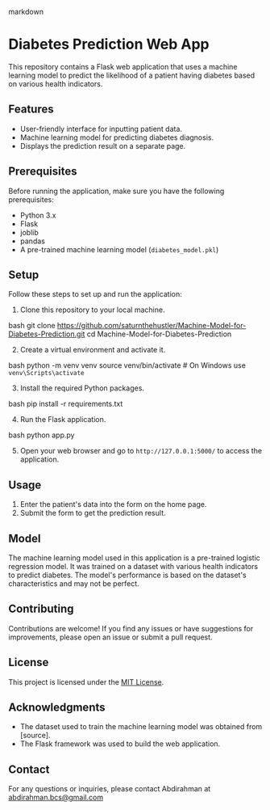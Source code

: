 markdown
# Diabetes Prediction Web App

This repository contains a Flask web application that uses a machine learning model to predict the likelihood of a patient having diabetes based on various health indicators.

## Features

- User-friendly interface for inputting patient data.
- Machine learning model for predicting diabetes diagnosis.
- Displays the prediction result on a separate page.

## Prerequisites

Before running the application, make sure you have the following prerequisites:

- Python 3.x
- Flask
- joblib
- pandas
- A pre-trained machine learning model (`diabetes_model.pkl`)

## Setup

Follow these steps to set up and run the application:

1. Clone this repository to your local machine.

bash
git clone https://github.com/saturnthehustler/Machine-Model-for-Diabetes-Prediction.git
cd Machine-Model-for-Diabetes-Prediction

2. Create a virtual environment and activate it.

bash
python -m venv venv
source venv/bin/activate  # On Windows use `venv\Scripts\activate`

3. Install the required Python packages.

bash
pip install -r requirements.txt

4. Run the Flask application.

bash
python app.py

5. Open your web browser and go to `http://127.0.0.1:5000/` to access the application.

## Usage

1. Enter the patient's data into the form on the home page.
2. Submit the form to get the prediction result.

## Model

The machine learning model used in this application is a pre-trained logistic regression model. It was trained on a dataset with various health indicators to predict diabetes. The model's performance is based on the dataset's characteristics and may not be perfect.

## Contributing

Contributions are welcome! If you find any issues or have suggestions for improvements, please open an issue or submit a pull request.

## License

This project is licensed under the [MIT License](LICENSE).

## Acknowledgments

- The dataset used to train the machine learning model was obtained from [source].
- The Flask framework was used to build the web application.

## Contact

For any questions or inquiries, please contact Abdirahman at abdirahman.bcs@gmail.com
